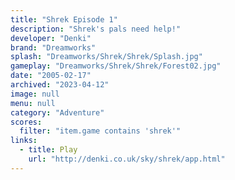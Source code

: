 ```yaml
---
title: "Shrek Episode 1"
description: "Shrek's pals need help!"
developer: "Denki"
brand: "Dreamworks"
splash: "Dreamworks/Shrek/Shrek/Splash.jpg"
gameplay: "Dreamworks/Shrek/Shrek/Forest02.jpg"
date: "2005-02-17"
archived: "2023-04-12"
image: null
menu: null
category: "Adventure"
scores:
  filter: "item.game contains 'shrek'"
links:
  - title: Play
    url: "http://denki.co.uk/sky/shrek/app.html"
---
```

